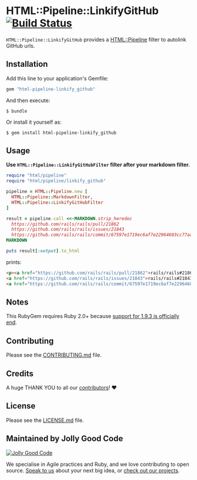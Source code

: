 # HTML::Pipeline::LinkifyGitHub [![Build Status](https://travis-ci.org/jollygoodcode/html-pipeline-linkify_github.svg)](https://travis-ci.org/jollygoodcode/html-pipeline-linkify_github)

`HTML::Pipeline::LinkifyGitHub` provides a [HTML::Pipeline](https://github.com/jch/html-pipeline)
filter to autolink GitHub urls.

## Installation

Add this line to your application's Gemfile:

```ruby
gem "html-pipeline-linkify_github"
```

And then execute:

    $ bundle

Or install it yourself as:

    $ gem install html-pipeline-linkify_github

## Usage

**Use `HTML::Pipeline::LinkifyGitHubFilter` filter after your markdown filter.**

```ruby
require "html/pipeline"
require "html/pipeline/linkify_github"

pipeline = HTML::Pipeline.new [
  HTML::Pipeline::MarkdownFilter,
  HTML::Pipeline::LinkifyGitHubFilter
]

result = pipeline.call <<-MARKDOWN.strip_heredoc
  https://github.com/rails/rails/pull/21862
  https://github.com/rails/rails/issues/21843
  https://github.com/rails/rails/commit/67597e1719ec6af7e22964603cc77aa5b085a864
MARKDOWN

puts result[:output].to_html
```

prints:

```html
<p><a href="https://github.com/rails/rails/pull/21862">rails/rails#21862</a><br>
<a href="https://github.com/rails/rails/issues/21843">rails/rails#21843</a><br>
<a href="https://github.com/rails/rails/commit/67597e1719ec6af7e22964603cc77aa5b085a864">rails/rails@`67597e`</a></p>
```

## Notes

This RubyGem requires Ruby 2.0+ because [support for 1.9.3 is officially end](https://www.ruby-lang.org/en/news/2014/01/10/ruby-1-9-3-will-end-on-2015/).

## Contributing

Please see the [CONTRIBUTING.md](/CONTRIBUTING.md) file.

## Credits

A huge THANK YOU to all our [contributors](https://github.com/jollygoodcode/html-pipeline-linkify_github/graphs/contributors)! :heart:

## License

Please see the [LICENSE.md](/LICENSE.md) file.

## Maintained by Jolly Good Code

[![Jolly Good Code](https://cloud.githubusercontent.com/assets/1000669/9362336/72f9c406-46d2-11e5-94de-5060e83fcf83.jpg)](http://www.jollygoodcode.com)

We specialise in Agile practices and Ruby, and we love contributing to open source.
[Speak to us](http://www.jollygoodcode.com/#get-in-touch) about your next big idea, or [check out our projects](http://www.jollygoodcode.com/open-source).
